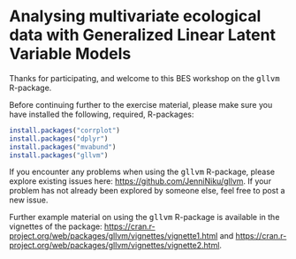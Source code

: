 # Analysing multivariate ecological data with Generalized Linear Latent Variable Models
Thanks for participating, and welcome to this BES workshop on the <tt>gllvm</tt> R-package.

Before continuing further to the exercise material, please make sure you have installed the following, required, R-packages:
```r
install.packages("corrplot")
install.packages("dplyr")
install.packages("mvabund")
install.packages("gllvm")
```

If you encounter any problems when using the <tt>gllvm</tt> R-package, please explore existing issues here: https://github.com/JenniNiku/gllvm. If your problem has not already been explored by someone else, feel free to post a new issue.

Further example material on using the <tt>gllvm</tt> R-package is available in the vignettes of the package: https://cran.r-project.org/web/packages/gllvm/vignettes/vignette1.html and https://cran.r-project.org/web/packages/gllvm/vignettes/vignette2.html.
